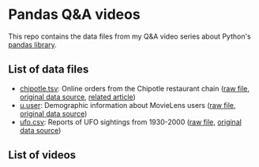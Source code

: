 # Pandas Q&A videos

This repo contains the data files from my Q&A video series about Python's [pandas library](http://pandas.pydata.org/).

## List of data files

- [chipotle.tsv](data/chipotle.tsv): Online orders from the Chipotle restaurant chain ([raw file](http://bit.ly/chiporders), [original data source](https://github.com/TheUpshot/chipotle), [related article](http://www.nytimes.com/interactive/2015/02/17/upshot/what-do-people-actually-order-at-chipotle.html))
- [u.user](data/u.user): Demographic information about MovieLens users ([raw file](http://bit.ly/movieusers), [original data source](http://grouplens.org/datasets/movielens/100k/))
- [ufo.csv](data/ufo.csv): Reports of UFO sightings from 1930-2000 ([raw file](http://bit.ly/uforeports), [original data source](http://www.nuforc.org/webreports.html))

## List of videos
